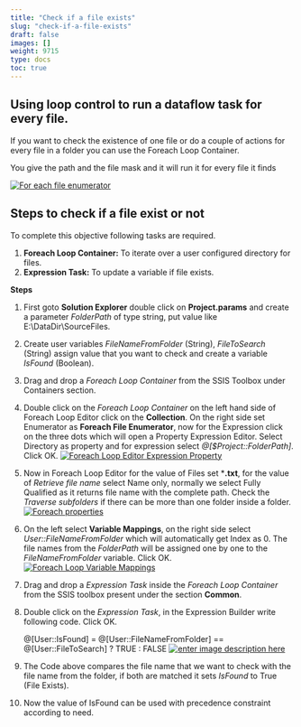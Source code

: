 ```yaml
---
title: "Check if a file exists"
slug: "check-if-a-file-exists"
draft: false
images: []
weight: 9715
type: docs
toc: true
---
```


## Using loop control to run a dataflow task for every file.
If you want to check the existence of one file or do a couple of actions for every file in a folder you can use the Foreach Loop Container.

You give the path and the file mask and it will run it for every file it finds

[![For each file enumerator][1]][1]


  [1]: http://i.stack.imgur.com/ryD8u.jpg

## Steps to check if a file exist or not
To complete this objective following tasks are required.
1. **Foreach Loop Container:** To iterate over a user configured directory for files.
2. **Expression Task:** To update a variable if file exists.

**Steps**
1. First goto **Solution Explorer** double click on **Project.params** and create a parameter *FolderPath* of type string, put value like E:\DataDir\SourceFiles\.
2. Create user variables *FileNameFromFolder* (String), *FileToSearch* (String) assign value that you want to check and create a variable *IsFound* (Boolean).
3. Drag and drop a *Foreach Loop Container* from the SSIS Toolbox under Containers section.
4. Double click on the *Foreach Loop Container* on the left hand side of Foreach Loop Editor click on the **Collection**. On the right side set Enumerator as **Foreach File Enumerator**, now for the Expression click on the three dots which will open a Property Expression Editor. Select Directory as property and for expression select *@[$Project::FolderPath]*. Click OK.
[![Foreach Loop Editor Expression Property][1]][1]
5. Now in Foreach Loop Editor for the value of Files set ***.txt**, for the value of *Retrieve file name* select Name only, normally we select Fully Qualified as it returns file name with the complete path. Check the *Traverse subfolders* if there can be more than one folder inside a folder.
[![Foreach properties][2]][2]
6. On the left select **Variable Mappings**, on the right side select *User::FileNameFromFolder* which will automatically get Index as 0. The file names from the *FolderPath* will be assigned one by one to the *FileNameFromFolder* variable. Click OK.
[![Foreach Loop Variable Mappings][3]][3]
7. Drag and drop a *Expression Task* inside the *Foreach Loop Container* from the SSIS toolbox present under the section **Common**.     
8. Double click on the *Expression Task*, in the Expression Builder write following code. Click OK.

    @[User::IsFound] =  @[User::FileNameFromFolder] == @[User::FileToSearch] ? TRUE : FALSE
[![enter image description here][4]][4]
9. The Code above compares the file name that we want to check with the file name from the folder, if both are matched it sets *IsFound* to True (File Exists).
10. Now the value of IsFound can be used with precedence constraint according to need.      


  [1]: https://i.stack.imgur.com/03MIC.png
  [2]: https://i.stack.imgur.com/o813I.png
  [3]: https://i.stack.imgur.com/0IfmM.png
  [4]: https://i.stack.imgur.com/IVgX6.png

